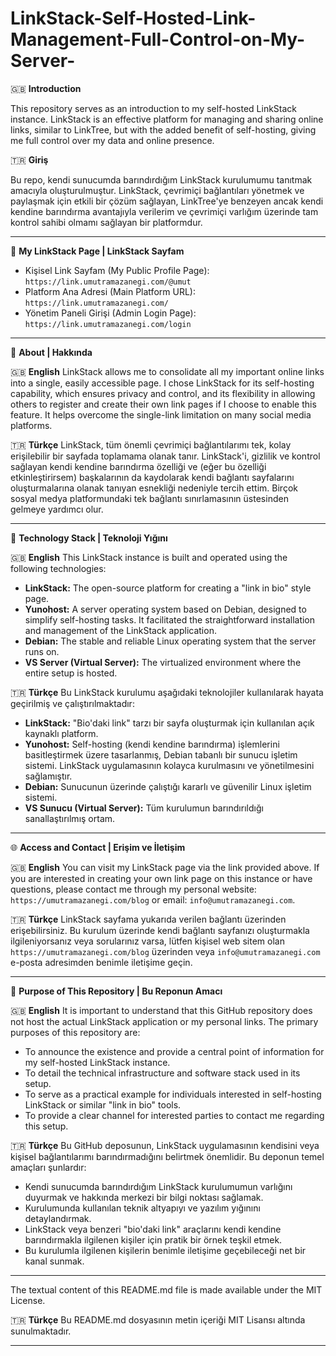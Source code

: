 # LinkStack-Self-Hosted-Link-Management-Full-Control-on-My-Server-
🇬🇧 **Introduction**

This repository serves as an introduction to my self-hosted LinkStack instance. LinkStack is an effective platform for managing and sharing online links, similar to LinkTree, but with the added benefit of self-hosting, giving me full control over my data and online presence.

🇹🇷 **Giriş**

Bu repo, kendi sunucumda barındırdığım LinkStack kurulumumu tanıtmak amacıyla oluşturulmuştur. LinkStack, çevrimiçi bağlantıları yönetmek ve paylaşmak için etkili bir çözüm sağlayan, LinkTree'ye benzeyen ancak kendi kendine barındırma avantajıyla verilerim ve çevrimiçi varlığım üzerinde tam kontrol sahibi olmamı sağlayan bir platformdur.

---

🔗 **My LinkStack Page | LinkStack Sayfam**
*   Kişisel Link Sayfam (My Public Profile Page): `https://link.umutramazanegi.com/@umut`
*   Platform Ana Adresi (Main Platform URL): `https://link.umutramazanegi.com/`
*   Yönetim Paneli Girişi (Admin Login Page): `https://link.umutramazanegi.com/login`
---

📖 **About | Hakkında**

🇬🇧 **English**
LinkStack allows me to consolidate all my important online links into a single, easily accessible page. I chose LinkStack for its self-hosting capability, which ensures privacy and control, and its flexibility in allowing others to register and create their own link pages if I choose to enable this feature. It helps overcome the single-link limitation on many social media platforms.

🇹🇷 **Türkçe**
LinkStack, tüm önemli çevrimiçi bağlantılarımı tek, kolay erişilebilir bir sayfada toplamama olanak tanır. LinkStack'i, gizlilik ve kontrol sağlayan kendi kendine barındırma özelliği ve (eğer bu özelliği etkinleştirirsem) başkalarının da kaydolarak kendi bağlantı sayfalarını oluşturmalarına olanak tanıyan esnekliği nedeniyle tercih ettim. Birçok sosyal medya platformundaki tek bağlantı sınırlamasının üstesinden gelmeye yardımcı olur.

---

🚀 **Technology Stack | Teknoloji Yığını**

🇬🇧 **English**
This LinkStack instance is built and operated using the following technologies:

*   **LinkStack:** The open-source platform for creating a "link in bio" style page.
*   **Yunohost:** A server operating system based on Debian, designed to simplify self-hosting tasks. It facilitated the straightforward installation and management of the LinkStack application.
*   **Debian:** The stable and reliable Linux operating system that the server runs on.
*   **VS Server (Virtual Server):** The virtualized environment where the entire setup is hosted.

🇹🇷 **Türkçe**
Bu LinkStack kurulumu aşağıdaki teknolojiler kullanılarak hayata geçirilmiş ve çalıştırılmaktadır:

*   **LinkStack:** "Bio'daki link" tarzı bir sayfa oluşturmak için kullanılan açık kaynaklı platform.
*   **Yunohost:** Self-hosting (kendi kendine barındırma) işlemlerini basitleştirmek üzere tasarlanmış, Debian tabanlı bir sunucu işletim sistemi. LinkStack uygulamasının kolayca kurulmasını ve yönetilmesini sağlamıştır.
*   **Debian:** Sunucunun üzerinde çalıştığı kararlı ve güvenilir Linux işletim sistemi.
*   **VS Sunucu (Virtual Server):** Tüm kurulumun barındırıldığı sanallaştırılmış ortam.

---

🌐 **Access and Contact | Erişim ve İletişim**

🇬🇧 **English**
You can visit my LinkStack page via the link provided above.
If you are interested in creating your own link page on this instance or have questions, please contact me through my personal website: `https://umutramazanegi.com/blog` or email: `info@umutramazanegi.com`.

🇹🇷 **Türkçe**
LinkStack sayfama yukarıda verilen bağlantı üzerinden erişebilirsiniz.
 Bu kurulum üzerinde kendi bağlantı sayfanızı oluşturmakla ilgileniyorsanız veya sorularınız varsa, lütfen kişisel web sitem olan `https://umutramazanegi.com/blog` üzerinden veya `info@umutramazanegi.com` e-posta adresimden benimle iletişime geçin.

---

🎯 **Purpose of This Repository | Bu Reponun Amacı**

🇬🇧 **English**
It is important to understand that this GitHub repository does not host the actual LinkStack application or my personal links. The primary purposes of this repository are:

*   To announce the existence and provide a central point of information for my self-hosted LinkStack instance.
*   To detail the technical infrastructure and software stack used in its setup.
*   To serve as a practical example for individuals interested in self-hosting LinkStack or similar "link in bio" tools.
*   To provide a clear channel for interested parties to contact me regarding this setup.

🇹🇷 **Türkçe**
Bu GitHub deposunun, LinkStack uygulamasının kendisini veya kişisel bağlantılarımı barındırmadığını belirtmek önemlidir. Bu deponun temel amaçları şunlardır:

*   Kendi sunucumda barındırdığım LinkStack kurulumumun varlığını duyurmak ve hakkında merkezi bir bilgi noktası sağlamak.
*   Kurulumunda kullanılan teknik altyapıyı ve yazılım yığınını detaylandırmak.
*   LinkStack veya benzeri "bio'daki link" araçlarını kendi kendine barındırmakla ilgilenen kişiler için pratik bir örnek teşkil etmek.
*   Bu kurulumla ilgilenen kişilerin benimle iletişime geçebileceği net bir kanal sunmak.

---
The textual content of this README.md file is made available under the MIT License.

🇹🇷 **Türkçe**
Bu README.md dosyasının metin içeriği MIT Lisansı altında sunulmaktadır.

---
